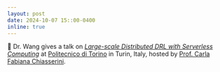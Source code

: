 ```yaml
---
layout: post
date: 2024-10-07 15::00-0400
inline: true
---
```


:calendar: Dr. Wang gives a talk on _[Large-scale Distributed DRL with Serverless Computing](./projects/6_project/)_ at [Politecnico di Torino](https://www.polito.it/) in Turin, Italy, hosted by [Prof. Carla Fabiana Chiasserini](https://www.polito.it/personale?p=carla.chiasserini). 